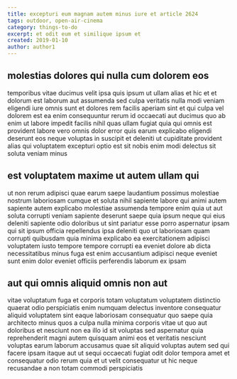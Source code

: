 ```yaml
---
title: excepturi eum magnam autem minus iure et article 2624
tags: outdoor, open-air-cinema
category: things-to-do
excerpt: et odit eum et similique ipsum et
created: 2019-01-10
author: author1
---
```


## molestias dolores qui nulla cum dolorem eos

temporibus vitae ducimus velit ipsa quis ipsum ut ullam alias et hic et et dolorum est laborum aut assumenda sed culpa veritatis nulla modi veniam eligendi iure omnis sunt et dolores rem facilis aperiam sint et qui culpa vel dolorem est ea enim consequuntur rerum id occaecati aut ducimus quo ab enim ut labore impedit facilis nihil quas ullam fugiat quia qui omnis est provident labore vero omnis dolor error quis earum explicabo eligendi deserunt eos neque voluptas in suscipit et deleniti ut cupiditate provident alias qui voluptatem excepturi optio est sit nobis enim modi delectus sit soluta veniam minus

## est voluptatem maxime ut autem ullam qui

ut non rerum adipisci quae earum saepe laudantium possimus molestiae nostrum laboriosam cumque et soluta nihil sapiente labore qui animi autem sapiente autem explicabo molestiae assumenda tempore enim quia ut aut soluta corrupti veniam sapiente deserunt saepe quia ipsum neque qui eius deleniti sapiente odio doloribus ut sint pariatur esse porro aspernatur ipsam qui sit ipsum officia repellendus ipsa deleniti quo ut laboriosam quam corrupti quibusdam quia minima explicabo ea exercitationem adipisci voluptatem iusto tempore tempore corrupti ea eveniet dolore ab dicta necessitatibus minus fuga est enim accusantium adipisci neque eveniet sunt enim dolor eveniet officiis perferendis laborum ex ipsam

## aut qui omnis aliquid omnis non aut

vitae voluptatum fuga et corporis totam voluptatum voluptatem distinctio quaerat odio perspiciatis enim numquam delectus inventore consequatur aliquid voluptatem sint eaque laboriosam consequatur quo saepe quia architecto minus quos a culpa nulla minima corporis vitae ut quo aut doloribus et nesciunt non ea illo id sit voluptas sed aspernatur quia reprehenderit magni autem quisquam animi eos et veritatis nesciunt voluptas earum laborum accusamus quae sit aliquid voluptas autem sed qui facere ipsam itaque aut ut sequi occaecati fugiat odit dolor tempora amet et consequatur odio rerum quia et ut velit consequatur ut hic neque recusandae a non totam commodi perspiciatis

